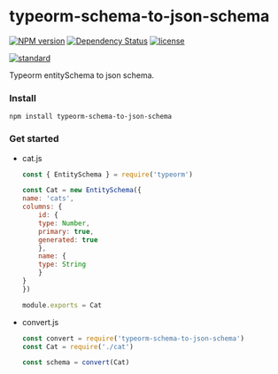 # typeorm-schema-to-json-schema

[![NPM version][npm-image]][npm-url]
[![Dependency Status][daviddm-image]][daviddm-url]
[![license][license-image]][license-url]

[![standard][standard-image]][standard-url]

Typeorm entitySchema to json schema.

### Install

```
npm install typeorm-schema-to-json-schema
```

### Get started

* cat.js

    ```javascript
    const { EntitySchema } = require('typeorm')

    const Cat = new EntitySchema({
    name: 'cats',
    columns: {
        id: {
        type: Number,
        primary: true,
        generated: true
        },
        name: {
        type: String
        }
    }
    })

    module.exports = Cat
    ```

* convert.js
    ```javascript
    const convert = require('typeorm-schema-to-json-schema')
    const Cat = require('./cat')

    const schema = convert(Cat)
    ```


[npm-image]: https://badge.fury.io/js/typeorm-schema-to-json-schema.svg
[npm-url]: https://npmjs.org/package/typeorm-schema-to-json-schema
[daviddm-image]: https://david-dm.org/AlfieriChou/typeorm-schema-to-json-schema.svg?theme=shields.io
[daviddm-url]: https://david-dm.org/AlfieriChou/typeorm-schema-to-json-schema
[license-image]: https://img.shields.io/badge/License-MIT-yellow.svg
[license-url]: https://opensource.org/licenses/MIT
[standard-image]:
https://cdn.rawgit.com/standard/standard/master/badge.svg
[standard-url]:
https://github.com/standard/standard
